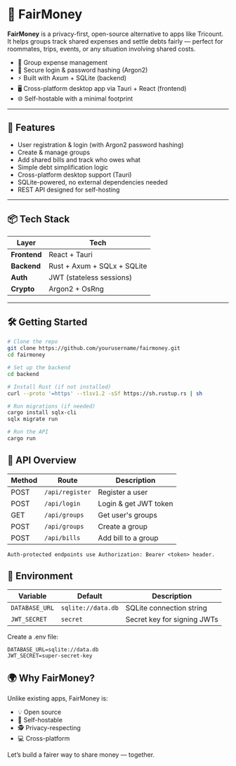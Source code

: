 # 💸 FairMoney

**FairMoney** is a privacy-first, open-source alternative to apps like Tricount. It helps groups track shared expenses
and settle debts fairly — perfect for roommates, trips, events, or any situation involving shared costs.

- 🧮 Group expense management
- 🔐 Secure login & password hashing (Argon2)
- ⚡ Built with Axum + SQLite (backend)
- 🖥️ Cross-platform desktop app via Tauri + React (frontend)
- 🌐 Self-hostable with a minimal footprint

---

## 🚀 Features

- User registration & login (with Argon2 password hashing)
- Create & manage groups
- Add shared bills and track who owes what
- Simple debt simplification logic
- Cross-platform desktop support (Tauri)
- SQLite-powered, no external dependencies needed
- REST API designed for self-hosting

---

## 📦 Tech Stack

| Layer        | Tech                        |
|--------------|-----------------------------|
| **Frontend** | React + Tauri               |
| **Backend**  | Rust + Axum + SQLx + SQLite |
| **Auth**     | JWT (stateless sessions)    |
| **Crypto**   | Argon2 + OsRng              |

---

## 🛠️ Getting Started

```bash
# Clone the repo
git clone https://github.com/yourusername/fairmoney.git
cd fairmoney

# Set up the backend
cd backend

# Install Rust (if not installed)
curl --proto '=https' --tlsv1.2 -sSf https://sh.rustup.rs | sh

# Run migrations (if needed)
cargo install sqlx-cli
sqlx migrate run

# Run the API
cargo run
```

## 🔐 API Overview

| Method | Route           | Description           |
|--------|-----------------|-----------------------|
| POST   | `/api/register` | Register a user       |
| POST   | `/api/login`    | Login & get JWT token |
| GET    | `/api/groups`   | Get user's groups     |
| POST   | `/api/groups`   | Create a group        |
| POST   | `/api/bills`    | Add bill to a group   |

    Auth-protected endpoints use Authorization: Bearer <token> header.

## 🔧 Environment

| Variable       | Default            | Description                 |
|----------------|--------------------|-----------------------------|
| `DATABASE_URL` | `sqlite://data.db` | SQLite connection string    |
| `JWT_SECRET`   | `secret`           | Secret key for signing JWTs |

Create a .env file:

```
DATABASE_URL=sqlite://data.db
JWT_SECRET=super-secret-key
```

## 🌍 Why FairMoney?

Unlike existing apps, FairMoney is:
- 💡 Open source
- 🧘 Self-hostable
- 🕵️ Privacy-respecting
- 💻 Cross-platform

Let’s build a fairer way to share money — together.